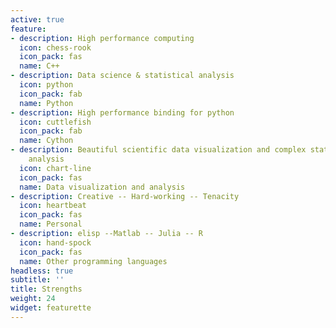 ```yaml
---
active: true
feature:
- description: High performance computing
  icon: chess-rook
  icon_pack: fas
  name: C++
- description: Data science & statistical analysis 
  icon: python
  icon_pack: fab
  name: Python
- description: High performance binding for python
  icon: cuttlefish
  icon_pack: fab
  name: Cython
- description: Beautiful scientific data visualization and complex statistical
    analysis
  icon: chart-line
  icon_pack: fas
  name: Data visualization and analysis
- description: Creative -- Hard-working -- Tenacity
  icon: heartbeat
  icon_pack: fas
  name: Personal
- description: elisp --Matlab -- Julia -- R
  icon: hand-spock
  icon_pack: fas
  name: Other programming languages
headless: true
subtitle: ''
title: Strengths
weight: 24
widget: featurette
---
```


